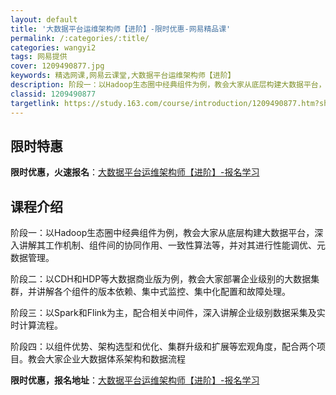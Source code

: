 ```yaml
---
layout: default
title: '大数据平台运维架构师【进阶】-限时优惠-网易精品课'
permalink: /:categories/:title/
categories: wangyi2
tags: 网易提供
cover: 1209490877.jpg
keywords: 精选网课,网易云课堂,大数据平台运维架构师【进阶】
description: 阶段一：以Hadoop生态圈中经典组件为例，教会大家从底层构建大数据平台，深入讲解其工作机制、组件间的协同作用、一致性算
classid: 1209490877
targetlink: https://study.163.com/course/introduction/1209490877.htm?share=1&shareId=1025206652&utm_campaign=share&utm_medium=iphoneShare&utm_source=&utm_u=1025206652
---
```


## 限时特惠

**限时优惠，火速报名**：[大数据平台运维架构师【进阶】-报名学习](https://study.163.com/course/introduction/1209490877.htm?share=1&shareId=1025206652&utm_campaign=share&utm_medium=iphoneShare&utm_source=&utm_u=1025206652)

## 课程介绍

阶段一：以Hadoop生态圈中经典组件为例，教会大家从底层构建大数据平台，深入讲解其工作机制、组件间的协同作用、一致性算法等，并对其进行性能调优、元数据管理。

阶段二：以CDH和HDP等大数据商业版为例，教会大家部署企业级别的大数据集群，并讲解各个组件的版本依赖、集中式监控、集中化配置和故障处理。

阶段三：以Spark和Flink为主，配合相关中间件，深入讲解企业级别数据采集及实时计算流程。

阶段四：以组件优势、架构选型和优化、集群升级和扩展等宏观角度，配合两个项目。教会大家企业大数据体系架构和数据流程

**限时优惠，报名地址**：[大数据平台运维架构师【进阶】-报名学习](https://study.163.com/course/introduction/1209490877.htm?share=1&shareId=1025206652&utm_campaign=share&utm_medium=iphoneShare&utm_source=&utm_u=1025206652)


